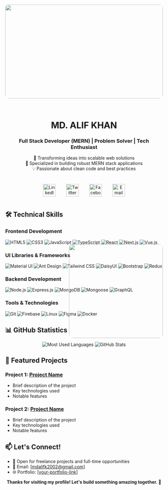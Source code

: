 <div align="center">
  <img src='./coverphoto.jpeg' style="width: 100%; max-height: 300px; object-fit: cover; border-radius: 10px; margin-bottom: 30px;" />
  
  # MD. ALIF KHAN
  ### Full Stack Developer (MERN) | Problem Solver | Tech Enthusiast
  
  <p>
    🚀 Transforming ideas into scalable web solutions<br/>
    🌟 Specialized in building robust MERN stack applications<br/>
    💡 Passionate about clean code and best practices 
  </p>

  <div style="margin: 40px 0;">
    <a href="https://linkedin.com/in/alifkhan2004" target="_blank" style="text-decoration: none; margin: 0 15px;">
      <img src="https://img.shields.io/badge/LinkedIn-0077B5?style=for-the-badge&logo=linkedin&logoColor=white&style=flat-square&logoWidth=40" height="40" alt="LinkedIn"/>
    </a>
    <a href="https://twitter.com/@mdalifk26277528" target="_blank" style="text-decoration: none; margin: 0 15px;">
      <img src="https://img.shields.io/badge/Twitter-1DA1F2?style=for-the-badge&logo=twitter&logoColor=white&style=flat-square&logoWidth=40" height="40" alt="Twitter"/>
    </a>
    <a href="https://fb.com/mdalifkhan123" target="_blank" style="text-decoration: none; margin: 0 15px;">
      <img src="https://img.shields.io/badge/Facebook-1877F2?style=for-the-badge&logo=facebook&logoColor=white&style=flat-square&logoWidth=40" height="40" alt="Facebook"/>
    </a>
    <a href="mailto:mdalifk2002@gmail.com" target="_blank" style="text-decoration: none; margin: 0 15px;">
      <img src="https://img.shields.io/badge/Gmail-D14836?style=for-the-badge&logo=gmail&logoColor=white&style=flat-square&logoWidth=40" height="40" alt="Email"/>
    </a>
  </div>

  <div style="position: relative;">
    <div style="position: absolute; top: 30px; right: 0;">
      <img align="right" width="300" src="./developer.gif" style="margin-top: 80px; border-radius: 10px;" />
    </div>
  </div>
</div>

## 🛠️ Technical Skills

### Frontend Development
![HTML5](https://img.shields.io/badge/HTML5-E34F26?style=for-the-badge&logo=html5&logoColor=white)
![CSS3](https://img.shields.io/badge/CSS3-1572B6?style=for-the-badge&logo=css3&logoColor=white)
![JavaScript](https://img.shields.io/badge/JavaScript-F7DF1E?style=for-the-badge&logo=javascript&logoColor=black)
![TypeScript](https://img.shields.io/badge/TypeScript-007ACC?style=for-the-badge&logo=typescript&logoColor=white)
![React](https://img.shields.io/badge/React-20232A?style=for-the-badge&logo=react&logoColor=61DAFB)
![Next.js](https://img.shields.io/badge/Next.js-000000?style=for-the-badge&logo=next.js&logoColor=white)
![Vue.js](https://img.shields.io/badge/Vue.js-4FC08D?style=for-the-badge&logo=vue.js&logoColor=white)

### UI Libraries & Frameworks
![Material UI](https://img.shields.io/badge/Material_UI-0081CB?style=for-the-badge&logo=mui&logoColor=white)
![Ant Design](https://img.shields.io/badge/Ant_Design-0170FE?style=for-the-badge&logo=ant-design&logoColor=white)
![Tailwind CSS](https://img.shields.io/badge/Tailwind_CSS-38B2AC?style=for-the-badge&logo=tailwind-css&logoColor=white)
![DaisyUI](https://img.shields.io/badge/DaisyUI-5A0EF8?style=for-the-badge&logo=daisyui&logoColor=white)
![Bootstrap](https://img.shields.io/badge/Bootstrap-563D7C?style=for-the-badge&logo=bootstrap&logoColor=white)
![Redux](https://img.shields.io/badge/Redux-593D88?style=for-the-badge&logo=redux&logoColor=white)

### Backend Development
![Node.js](https://img.shields.io/badge/Node.js-339933?style=for-the-badge&logo=node.js&logoColor=white)
![Express.js](https://img.shields.io/badge/Express.js-000000?style=for-the-badge&logo=express&logoColor=white)
![MongoDB](https://img.shields.io/badge/MongoDB-4EA94B?style=for-the-badge&logo=mongodb&logoColor=white)
![Mongoose](https://img.shields.io/badge/Mongoose-880000?style=for-the-badge&logo=mongoose&logoColor=white)
![GraphQL](https://img.shields.io/badge/GraphQL-E10098?style=for-the-badge&logo=graphql&logoColor=white)

### Tools & Technologies
![Git](https://img.shields.io/badge/Git-F05032?style=for-the-badge&logo=git&logoColor=white)
![Firebase](https://img.shields.io/badge/Firebase-FFCA28?style=for-the-badge&logo=firebase&logoColor=black)
![Linux](https://img.shields.io/badge/Linux-FCC624?style=for-the-badge&logo=linux&logoColor=black)
![Figma](https://img.shields.io/badge/Figma-F24E1E?style=for-the-badge&logo=figma&logoColor=white)
![Docker](https://img.shields.io/badge/Docker-2496ED?style=for-the-badge&logo=docker&logoColor=white)

## 📊 GitHub Statistics

<div align="center">
  <img src="https://github-readme-stats.vercel.app/api/top-langs?username=mdalifkhandev&show_icons=true&locale=en&layout=compact&theme=radical" alt="Most Used Languages" />
  
  <img src="https://github-readme-stats.vercel.app/api?username=mdalifkhandev&show_icons=true&locale=en&theme=radical" alt="GitHub Stats" />
<!--   
  <img src="https://github-readme-streak-stats.herokuapp.com/?user=mdalifkhandev&theme=radical" alt="GitHub Streak" /> -->
</div>

## 🌟 Featured Projects

### Project 1: [Project Name](project-link)
- Brief description of the project
- Key technologies used
- Notable features

### Project 2: [Project Name](project-link)
- Brief description of the project
- Key technologies used
- Notable features

## 📫 Let's Connect!
- 💼 Open for freelance projects and full-time opportunities
- 📧 Email: [mdalifk2002@gmail.com]
- 🌐 Portfolio: [[your-portfolio-link](https://github.com/mdalifkhandev/e-commerce-backend-team)]

<div align="center">
  <b>Thanks for visiting my profile! Let's build something amazing together. 🚀</b>
</div>